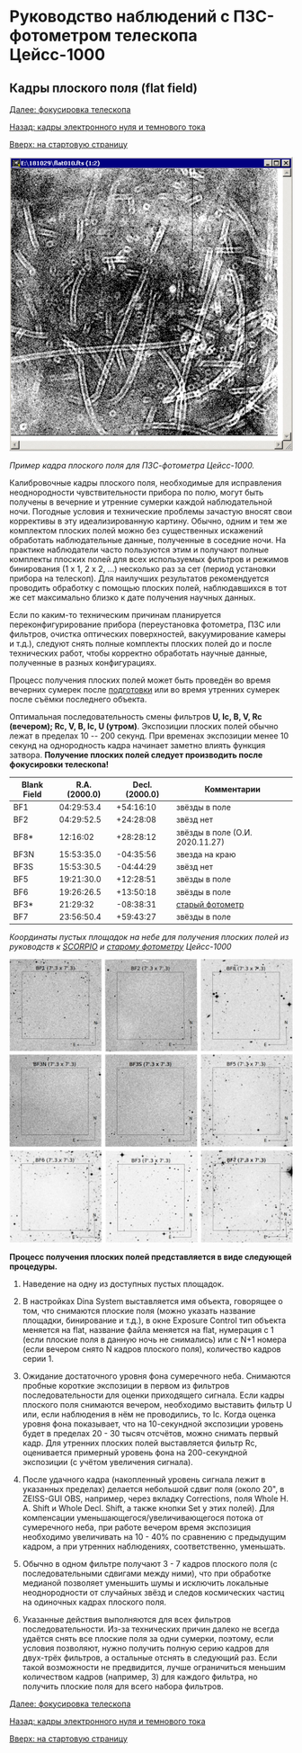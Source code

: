 # Руководство наблюдений с ПЗС-фотометром телескопа Цейсс-1000

## Кадры плоского поля (flat field)

[Далее: фокусировка телескопа](Focus.md)

[Назад: кадры электронного нуля и темнового тока](BiasDark.md)

[Вверх: на стартовую страницу](index.md)


![Пример кадра плоского поля для ПЗС-фотометра Цейсс-1000.](pic/flat.jpg)

*Пример кадра плоского поля для ПЗС-фотометра Цейсс-1000.*


Калибровочные кадры плоского поля, необходимые для исправления неоднородности чувствительности прибора по полю, 
могут быть получены в вечерние и утренние сумерки каждой наблюдательной ночи.
Погодные условия и технические проблемы зачастую вносят свои коррективы в эту идеализированную картину. 
Обычно, одним и тем же комплектом плоских полей можно без существенных искажений обработать наблюдательные данные, 
полученные в соседние ночи.
На практике наблюдатели часто пользуются этим и получают полные комплекты плоских полей для всех 
используемых фильтров и режимов бинирования (1 x 1, 2 x 2, ...) несколько раз за сет 
(период установки прибора на телескоп).
Для наилучших результатов рекомендуется проводить обработку с помощью плоских полей, 
наблюдавшихся в тот же сет максимально близко к дате получения научных данных.


Если по каким-то техническим причинам планируется переконфигурирование прибора 
(переустановка фотометра, ПЗС или фильтров, очистка оптических поверхностей, вакуумирование камеры и т.д.), 
следуют снять полные комплекты плоских полей до и после технических работ, 
чтобы корректно обработать научные данные, полученные в разных конфигурациях.
 
 
Процесс получения плоских полей может быть проведён во время вечерних сумерек после [подготовки](Pre.md) 
или во время утренних сумерек после съёмки последнего объекта.


Оптимальная последовательность смены фильтров **U, Ic, B, V, Rc (вечером); Rc, V, B, Ic, U (утром)**.
Экспозиции плоских полей обычно лежат в пределах 10 -- 200 секунд. 
При временах экспозиции менее 10 секунд на однородность кадра начинает заметно влиять функция затвора.
**Получение плоских полей следует производить после фокусировки телескопа!**


| Blank Field |  R.A. (2000.0)   |   Decl. (2000.0) | Комментарии         |
| ----------- | ---------------  |  --------------  | ------------------  |
| BF1         |  04:29:53.4      |   +54:16:10      | звёзды в поле       |
| BF2         |  04:29:52.5      |   +24:28:08      | звёзд нет           |
| BF8*        |  12:16:02        |   +28:28:12      | звёзды в поле (О.И. 2020.11.27) |
| BF3N        |  15:53:35.0      |   -04:35:56      | звезда на краю      |
| BF3S        |  15:53:30.5      |   -04:44:29      | звёзд нет           |
| BF5         |  19:21:30.0      |   +12:28:51      | звёзды в поле       |
| BF6         |  19:26:26.5      |   +13:50:18      | звёзды в поле       |
| BF3*        |  21:29:32        |   -08:38:31      | [старый фотометр][oldphotZeiss] |
| BF7         |  23:56:50.4      |   +59:43:27      | звёзды в поле       |

*Координаты пустых площадок на небе для получения плоских полей*
*из руководств к [SCORPIO][SCORPIOman] и [старому фотометру][oldphotZeiss] Цейсс-1000*

![Карточки отождетвления плоских полей.](pic/BFs_9.jpg)

**Процесс получения плоских полей представляется в виде следующей процедуры.**

1. Наведение на одну из доступных пустых площадок.

2. В настройках Dina System выставляется имя объекта, говорящее о том,
что снимаются плоские поля (можно указать название площадки, бинирование и т.д.), 
в окне Exposure Control тип объекта меняется на flat, название файла меняется на flat, 
нумерация с 1 (если плоские поля в данную ночь не снимались) или с N+1 номера 
(если вечером снято N кадров плоского поля), количество кадров серии 1.

3. Ожидание достаточного уровня фона сумеречного неба. 
Снимаются пробные короткие экспозиции в первом из фильтров последовательности для оценки приходящего сигнала. 
Если кадры плоского поля снимаются вечером, необходимо выставить фильтр  U или, если наблюдения в нём не проводились, то Ic. 
Когда оценка уровня фона показывает, что на 10-секундной экспозиции уровень будет в пределах 20 - 30 тысяч отсчётов, 
можно снимать первый кадр. Для утренних плоских полей выставляется фильтр Rc, оценивается примерный уровень фона 
на 200-секундной экспозиции (с учётом увеличения сигнала).

4. После удачного кадра (накопленный уровень сигнала лежит в указанных пределах)
делается небольшой сдвиг поля (около 20", в ZEISS-GUI OBS, например, через вкладку Corrections, 
поля Whole H. A. Shift и Whole Decl. Shift,  а также кнопки Set у этих полей).
Для компенсации уменьшающегося/увеличивающегося потока от сумеречного неба, при работе вечером время экспозиция 
необходимо увеличивать на 10 - 40% по сравнению с предыдущим кадром, а при утренних наблюдениях, соответственно, уменьшать.

5. Обычно в одном фильтре получают 3 - 7 кадров плоского поля (с последовательными сдвигами между ними), 
что при обработке медианой позволяет уменьшить шумы и исключить локальные неоднородности от случайных звёзд 
и следов космических частиц на одиночных кадрах плоского поля.

6. Указанные действия выполняются для всех фильтров последовательности. 
Из-за технических причин далеко не всегда удаётся снять все плоские поля за одни сумерки, 
поэтому, если условия позволяют, нужно получить полную серию кадров для двух-трёх фильтров, 
а остальные отснять в следующий раз. Если такой возможности не предвидится, 
лучше ограничиться меньшим количеством кадров (например, 3) для каждого фильтра,
но получить плоские поля для всего набора фильтров.

[Далее: фокусировка телескопа](Focus.md)

[Назад: кадры электронного нуля и темнового тока](BiasDark.md)

[Вверх: на стартовую страницу](index.md)


[oldphotZeiss]: https://github.com/mosksao/z1000_CCDphot/blob/main/add/231_CCDph_z1000_Zinkovskij_etal.pdf "Зиньковский В. В., Кайсин С. С., Копылов А. И., Левитан Б. И., Неизвестный С. И., Тихонов Н. А., ПЗС-фотометр телескопа Цейсс-1000, Отчёт САО №231, 1994."
[SCORPIOman]: https://www.sao.ru/hq/lon/SCORPIO/manuals/scorpio_manual_2013.pdf "Приложение С руководства для Scorpio-I  (стр. 61 - 62), подготовленное Т. А. Фатхуллиным"
